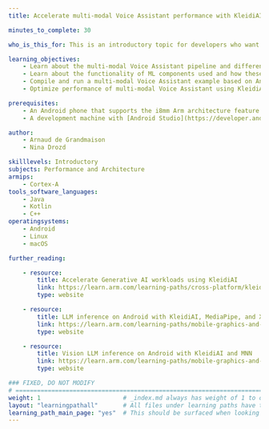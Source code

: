 ```yaml
---
title: Accelerate multi-modal Voice Assistant performance with KleidiAI and SME2

minutes_to_complete: 30

who_is_this_for: This is an introductory topic for developers who want to see a pipeline of a multi-modal Voice Assistant application and accelerate the performance on Android devices using KleidiAI and SME2.

learning_objectives:
    - Learn about the multi-modal Voice Assistant pipeline and different components used.
    - Learn about the functionality of ML components used and how these can be built and benchmarked on various platforms.
    - Compile and run a multi-modal Voice Assistant example based on Android OS.
    - Optimize performance of multi-modal Voice Assistant using KleidiAI and SME2.

prerequisites:
    - An Android phone that supports the i8mm Arm architecture feature (8-bit integer matrix multiplication). This Learning Path was tested on a Google Pixel 8 Pro.
    - A development machine with [Android Studio](https://developer.android.com/studio) installed.

author:
    - Arnaud de Grandmaison
    - Nina Drozd

skilllevels: Introductory
subjects: Performance and Architecture
armips:
    - Cortex-A
tools_software_languages:
    - Java
    - Kotlin
    - C++
operatingsystems:
    - Android
    - Linux
    - macOS

further_reading:

    - resource:
        title: Accelerate Generative AI workloads using KleidiAI
        link: https://learn.arm.com/learning-paths/cross-platform/kleidiai-explainer
        type: website

    - resource:
        title: LLM inference on Android with KleidiAI, MediaPipe, and XNNPACK
        link: https://learn.arm.com/learning-paths/mobile-graphics-and-gaming/kleidiai-on-android-with-mediapipe-and-xnnpack/
        type: website

    - resource:
        title: Vision LLM inference on Android with KleidiAI and MNN
        link: https://learn.arm.com/learning-paths/mobile-graphics-and-gaming/vision-llm-inference-on-android-with-kleidiai-and-mnn/
        type: website

### FIXED, DO NOT MODIFY
# ================================================================================
weight: 1                       # _index.md always has weight of 1 to order correctly
layout: "learningpathall"       # All files under learning paths have this same wrapper
learning_path_main_page: "yes"  # This should be surfaced when looking for related content. Only set for _index.md of learning path content.
---
```

